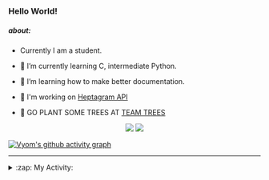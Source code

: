 ### Hello World!

##### about:
- Currently I am a student.
- 🌱 I’m currently learning C, intermediate Python.
- 🌱 I’m learning how to make better documentation.
- 🌱 I'm working on [Heptagram API](https://github.com/Heptagram-Bot/api)

- 🌱 GO PLANT SOME TREES AT [TEAM TREES](https://teamtrees.org/)

<p align="center">
  <a href="https://twitter.com/Vyvy_viM"><img target="_blank" src="https://img.shields.io/badge/twitter%20@Vyvy_viM-0D95E8?style=for-the-badge&logo=twitter&logoColor=white"/></a> 
  <a href="https://vyvy-vi.github.io/portfolio"><img target="_blank" src="https://img.shields.io/badge/-I_love_open_source-green?style=for-the-badge&logo=github&logoColor=black"/></a> 
</p>

[![Vyom's github activity graph](https://activity-graph.herokuapp.com/graph?username=Vyvy-vi)](https://github.com/ashutosh00710/github-readme-activity-graph)

---
<details>
  <summary>:zap: My Activity:</summary>
  
<!--START_SECTION:waka-->
**I'm a Night 🦉** 

```text
🌞 Morning    40 commits     █░░░░░░░░░░░░░░░░░░░░░░░░   6.38% 
🌆 Daytime    147 commits    █████░░░░░░░░░░░░░░░░░░░░   23.44% 
🌃 Evening    220 commits    ████████░░░░░░░░░░░░░░░░░   35.09% 
🌙 Night      220 commits    ████████░░░░░░░░░░░░░░░░░   35.09%

```
📅 **I'm Most Productive on Sunday** 

```text
Monday       64 commits     ██░░░░░░░░░░░░░░░░░░░░░░░   10.21% 
Tuesday      83 commits     ███░░░░░░░░░░░░░░░░░░░░░░   13.24% 
Wednesday    91 commits     ███░░░░░░░░░░░░░░░░░░░░░░   14.51% 
Thursday     75 commits     ███░░░░░░░░░░░░░░░░░░░░░░   11.96% 
Friday       53 commits     ██░░░░░░░░░░░░░░░░░░░░░░░   8.45% 
Saturday     91 commits     ███░░░░░░░░░░░░░░░░░░░░░░   14.51% 
Sunday       170 commits    ██████░░░░░░░░░░░░░░░░░░░   27.11%

```


📊 **This Week I Spent My Time On** 

```text
🔥 Editors: 
Vim                      9 hrs 25 mins       █████████████████████████   100.0%

🐱‍💻 Projects: 
Linkfree                 6 hrs 11 mins       ████████████████░░░░░░░░░   65.7% 
discord-bot              1 hr 25 mins        ███░░░░░░░░░░░░░░░░░░░░░░   15.2% 
commit-your-code-bot     1 hr 2 mins         ██░░░░░░░░░░░░░░░░░░░░░░░   11.13% 
Shepherd-bot             44 mins             ██░░░░░░░░░░░░░░░░░░░░░░░   7.82% 
protocol-Info            0 secs              ░░░░░░░░░░░░░░░░░░░░░░░░░   0.14%

```


 Last Updated on 25/10/2021
<!--END_SECTION:waka-->
</details>
